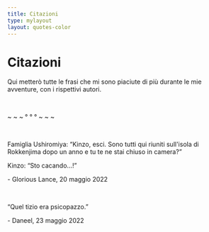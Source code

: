 ```yaml
---
title: Citazioni
type: mylayout
layout: quotes-color
---
```


# Citazioni

Qui metterò tutte le frasi che mi sono piaciute di più durante le mie avventure, con i rispettivi autori.

&nbsp;

<p class="center">~ ~ ~ ° ° ° ~ ~ ~</p>

&nbsp;

Famiglia Ushiromiya: “Kinzo, esci. Sono tutti qui riuniti sull'isola di Rokkenjima dopo un anno e tu te ne stai chiuso in camera?”

Kinzo: “Sto cacando...!”
<p class="right">- Glorious Lance, 20 maggio 2022</p>

&nbsp;

“Quel tizio era psicopazzo.”
<p class="right">- Daneel, 23 maggio 2022</p>

